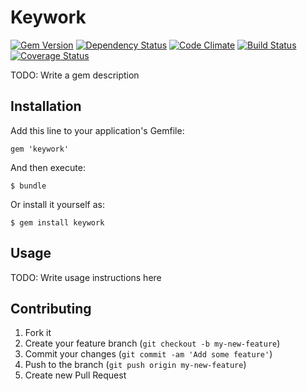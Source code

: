# Keywork
[![Gem Version](https://badge.fury.io/rb/keywork.png)](http://badge.fury.io/)
[![Dependency Status](https://gemnasium.com/nickm4062/keywork.png)](https://gemnasium.com/nickm4062/keywork)
[![Code Climate](https://codeclimate.com/github/nickm4062/keywork.png)](https://codeclimate.com/github/nickm4062/keywork)
[![Build Status](https://travis-ci.org/nickm4062/keywork.png?branch=master)](https://travis-ci.org/nickm4062/keywork)
[![Coverage Status](https://coveralls.io/repos/nickm4062/keywork/badge.png)](https://coveralls.io/r/nickm4062/keywork)

TODO: Write a gem description

## Installation

Add this line to your application's Gemfile:

    gem 'keywork'

And then execute:

    $ bundle

Or install it yourself as:

    $ gem install keywork

## Usage

TODO: Write usage instructions here

## Contributing

1. Fork it
2. Create your feature branch (`git checkout -b my-new-feature`)
3. Commit your changes (`git commit -am 'Add some feature'`)
4. Push to the branch (`git push origin my-new-feature`)
5. Create new Pull Request
